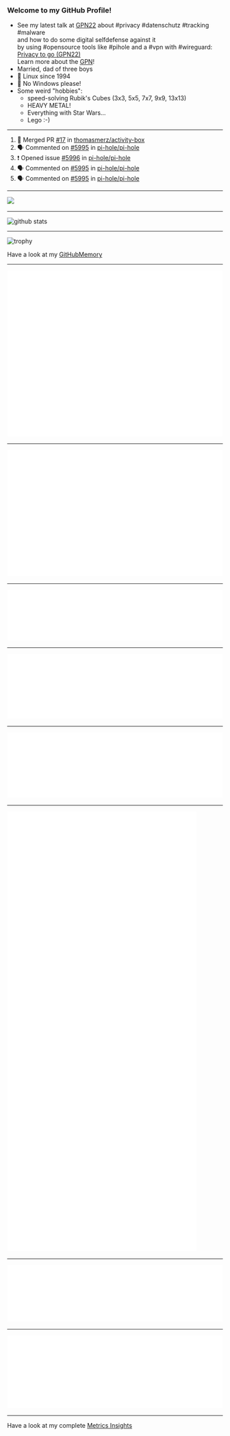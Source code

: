 ### Welcome to my GitHub Profile!
  
- See my latest talk at [GPN22](https://media.ccc.de/c/gpn22?sort=date) about #privacy #datenschutz #tracking #malware  
  and how to do some digital selfdefense against it  
  by using #opensource tools like #pihole and a #vpn with #wireguard:  
  [Privacy to go (GPN22)](https://github.com/thomasmerz/talks/tree/main/2024_05_30_GPN22_Privacy_to_go)  
  Learn more about the [GPN](https://entropia.de/GPN)!
- Married, dad of three boys
- 🐧 Linux since 1994
- 🚫 No Windows please!
- Some weird "hobbies":
  - speed-solving Rubik's Cubes (3x3, 5x5, 7x7, 9x9, 13x13)
  - HEAVY METAL!
  - Everything with Star Wars…
  - Lego :-)
  
---

<!--START_SECTION:activity-->
1. 🎉 Merged PR [#17](https://github.com/thomasmerz/activity-box/pull/17) in [thomasmerz/activity-box](https://github.com/thomasmerz/activity-box)
2. 🗣 Commented on [#5995](https://github.com/pi-hole/pi-hole/issues/5995#issuecomment-2678644037) in [pi-hole/pi-hole](https://github.com/pi-hole/pi-hole)
3. ❗ Opened issue [#5996](https://github.com/pi-hole/pi-hole/issues/5996) in [pi-hole/pi-hole](https://github.com/pi-hole/pi-hole)
4. 🗣 Commented on [#5995](https://github.com/pi-hole/pi-hole/issues/5995#issuecomment-2678077737) in [pi-hole/pi-hole](https://github.com/pi-hole/pi-hole)
5. 🗣 Commented on [#5995](https://github.com/pi-hole/pi-hole/issues/5995#issuecomment-2678076223) in [pi-hole/pi-hole](https://github.com/pi-hole/pi-hole)
<!--END_SECTION:activity-->

---

![](https://komarev.com/ghpvc/?username=thomasmerz)

---
  
![github stats](https://github-readme-stats.vercel.app/api?username=thomasmerz&show_icons=true)  
  
---
  
![trophy](https://github-profile-trophy.vercel.app/?username=thomasmerz&column=3&margin-w=10&margin-h=10)  
  
Have a look at my [GitHubMemory](https://githubmemory.com/@thomasmerz)
  
---
  
![Metrics Base](/metrics.base.svg)
  
---
  
![My coding habits](/metrics.plugin.habits.charts.svg)
  
---
  
![My coding facts](/metrics.plugin.habits.facts.svg)
  
---
  
![Followup Opened by me](/metrics.plugin.followup.user.svg)
  
---
  
![Followup Opened on user's repositories](/metrics.plugin.followup.svg)
  
---
  
![My Achievmens](/metrics.plugin.achievements.svg)
  
---
  
![My Languages Details](/metrics.plugin.languages.details.svg)
  
---
  
![My Languages Indepth](/metrics.plugin.languages.indepth.svg)
  
---
  
Have a look at my complete [Metrics Insights](https://metrics.lecoq.io/about/thomasmerz)

